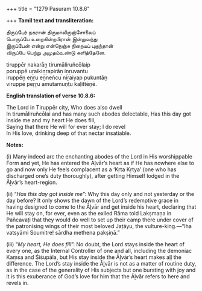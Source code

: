 +++
title = "1279 Pasuram 10.8.6"

+++
**Tamil text and transliteration:**

திருப்பேர் நகரான் திருமாலிருஞ்சோலைப்  
பொருப்பே உறைகின்றபிரான் இன்றுவந்து  
இருப்பேன் என்று என்நெஞ்சு நிறையப் புகுந்தான்  
விருப்பே பெற்று அமுதம்உண்டு களித்தேனே.

tiruppēr nakarāṉ tirumāliruñcōlaip  
poruppē uṟaikiṉṟapirāṉ iṉṟuvantu  
iruppēṉ eṉṟu eṉneñcu niṟaiyap pukuntāṉ  
viruppē peṟṟu amutamuṇṭu kaḷittēṉē.

**English translation of verse 10.8.6:**

The Lord in Tiruppēr city, Who does also dwell  
In tirumāliruñcōlai and has many such abodes delectable, Has this day got inside me and my heart He does fill,  
Saying that there He will for ever stay; I do revel  
In His love, drinking deep of that nectar insatiable.

**Notes:**

\(i\) Many indeed arc the enchanting abodes of the Lord in His worshippable Form and yet, He has entered the Āḻvār’s heart as if He has nowhere else to go and now only He feels complacent as a ‘Kṛta Kṛtya’ (one who has discharged one’s duty thoroughly), after getting Himself lodged in the Āḻvār’s heart-region.

\(ii\) “*Has this day got inside me*”: Why this day only and not yesterday or the day before? It only shows the dawn of the Lord’s redemptive grace in having designed to come to the Āḻvār and get inside his heart, declaring that He will stay on, for ever, even as the exiled Rāma told Lakṣmaṇa in Pañcavaṭi that they would do well to set up their camp there under cover of the patronising wings of their most beloved Jaṭāyu, the vulture-king.—“Iha vatsyāmi Soumitre! sārdha methena pakṣiṇā.”

\(iii\) “*My heart, He does fill*”: No doubt, the Lord stays inside the heart of every one, as the Internal Controller of one and all, including the demoniac Kaṃsa and Śiśupāla, but His stay inside the Āḻvār’s heart makes aḷḷ the difference. The Lord’s stay inside the Āḻvār is not as a matter of routine duty, as in the case of the generality of His subjects but one bursting with joy and it is this exuberance of God’s love for him that the Āḻvār refers to here and revels in.



